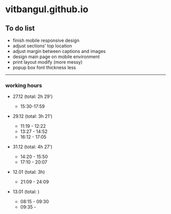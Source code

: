 # vitbangul.github.io

To do list
-----------

* finish mobile responsive design
* adjust sections' top location
* adjust margin between captions and images
* design main page on mobile environment
* print layout modify (more messy)
* popup box font thickness less

---------------

### working hours
* 27.12 (total: 2h 29')
  - 15:30-17:59

* 29.12 (total: 3h 21')
  - 11:19 - 12:22
  - 13:27 - 14:52
  - 16:12 - 17:05

* 31.12 (total: 4h 27')
  - 14:20 - 15:50
  - 17:10 - 20:07

* 12.01 (total: 3h)
  - 21:09 - 24:09

* 13.01 (total: )
  - 08:15 - 09:30
  - 09:35 -
